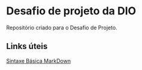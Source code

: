 # Desafio de projeto da DIO
Repositório criado para o Desafio de Projeto.

## Links úteis
[Sintaxe Básica MarkDown](https://www.markdownguide.org/getting-started/)
